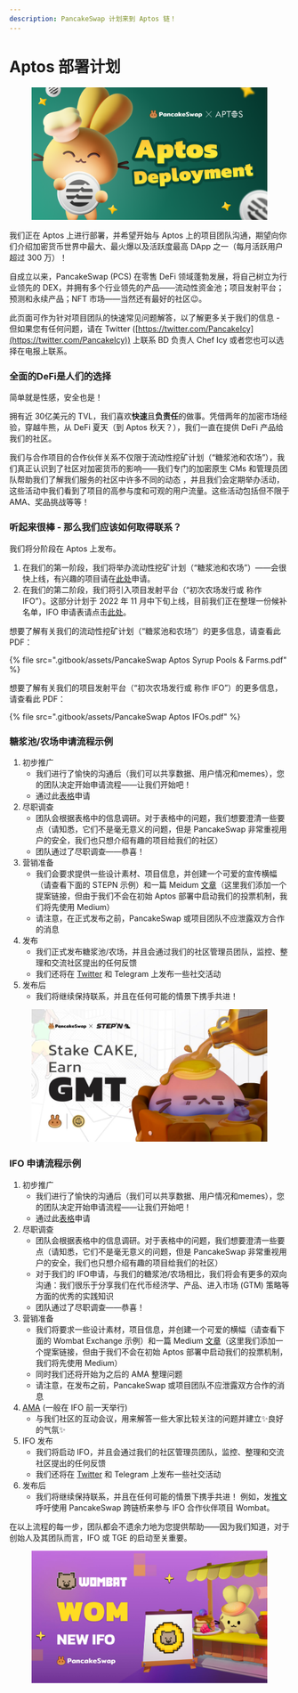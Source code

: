 ```yaml
---
description: PancakeSwap 计划来到 Aptos 链！
---
```


# Aptos 部署计划

<figure><img src=".gitbook/assets/Aptos.png" alt=""><figcaption></figcaption></figure>

我们正在 Aptos 上进行部署，并希望开始与 Aptos 上的项目团队沟通，期望向你们介绍加密货币世界中最大、最火爆以及活跃度最高 DApp 之一（每月活跃用户超过 300 万）！

自成立以来，PancakeSwap (PCS) 在零售 DeFi 领域蓬勃发展，将自己树立为行业领先的 DEX，并拥有多个行业领先的产品——流动性资金池；项目发射平台；预测和永续产品；NFT 市场——当然还有最好的社区😉。

此页面可作为针对项目团队的快速常见问题解答，以了解更多关于我们的信息 - 但如果您有任何问题，请在 Twitter ([https://twitter.com/PancakeIcy](https://twitter.com/PancakeIcy)) 上联系 BD 负责人 Chef Icy 或者您也可以选择在电报上联系。

### 全面的DeFi是人们的选择&#x20;

简单就是性感，安全也是！

拥有近 30亿美元的 TVL，我们喜欢**快速**且**负责任**的做事。凭借两年的加密市场经验，穿越牛熊，从 DeFi 夏天（到 Aptos 秋天？），我们一直在提供 DeFi 产品给我们的社区。

我们与合作项目的合作伙伴关系不仅限于流动性挖矿计划（“糖浆池和农场”），我们真正认识到了社区对加密货币的影响——我们专门的加密原生 CMs 和管理员团队帮助我们了解我们服务的社区中许多不同的动态 ，并且我们会定期举办活动，这些活动中我们看到了项目的高参与度和可观的用户流量。这些活动包括但不限于AMA、奖品挑战等等！

### 听起来很棒 - 那么我们应该如何取得联系？&#x20;

我们将分阶段在 Aptos 上发布。

1. 在我们的第一阶段，我们将举办流动性挖矿计划（“糖浆池和农场”）——会很快上线，有兴趣的项目请在[此处](https://docs.google.com/forms/d/e/1FAIpQLSceljMty-AKliByIMX6d1Kqtn88hMnzXnp\_DRBEQ7XptwiOGw/viewform)申请。&#x20;
2. 在我们的第二阶段，我们将引入项目发射平台（“初次农场发行或 称作 IFO”）。这部分计划于 2022 年 11 月中下旬上线，目前我们正在整理一份候补名单，IFO 申请表请点击[此处](https://docs.google.com/forms/d/e/1FAIpQLSf9gWv9L8U0PGYgl-ymeX1qgXncBSlJ1HV5gB6ZeW7e4ekV\_w/viewform)。

想要了解有关我们的流动性挖矿计划（“糖浆池和农场”）的更多信息，请查看此 PDF：

{% file src=".gitbook/assets/PancakeSwap Aptos Syrup Pools & Farms.pdf" %}

想要了解有关我们的项目发射平台（“初次农场发行或 称作 IFO”）的更多信息，请查看此 PDF：

{% file src=".gitbook/assets/PancakeSwap Aptos IFOs.pdf" %}

### 糖浆池/农场申请流程示例&#x20;

1. 初步推广
   * 我们进行了愉快的沟通后（我们可以共享数据、用户情况和memes），您的团队决定开始申请流程——让我们开始吧！&#x20;
   * 通过此[表格](https://docs.google.com/forms/d/e/1FAIpQLSceljMty-AKliByIMX6d1Kqtn88hMnzXnp\_DRBEQ7XptwiOGw/viewform)申请
2. 尽职调查
   * 团队会根据表格中的信息调研。对于表格中的问题，我们想要澄清一些要点（请知悉，它们不是毫无意义的问题，但是 PancakeSwap 非常重视用户的安全，我们也只想介绍有趣的项目给我们的社区）&#x20;
   * 团队通过了尽职调查——恭喜！
3. 营销准备
   * 我们会要求提供一些设计素材、项目信息，并创建一个可爱的宣传横幅（请查看下面的 STEPN 示例）和一篇 Meidum [文章](https://pancakeswap.finance/voting/proposal/QmTPyGYpg7Y4dEc9jLB9kwBrLe5kmnDSLfmk3GcFqPpdqs)（这里我们添加一个提案链接，但由于我们不会在初始 Aptos 部署中启动我们的投票机制，我们将先使用 Medium）&#x20;
   * 请注意，在正式发布之前，PancakeSwap 或项目团队不应泄露双方合作的消息
4. 发布
   * 我们正式发布糖浆池/农场，并且会通过我们的社区管理员团队，监控、整理和交流社区提出的任何反馈&#x20;
   * 我们还将在 [Twitter](https://twitter.com/pancakeswap/status/1501537445401481217) 和 Telegram 上发布一些社交活动
5. 发布后&#x20;
   * 我们将继续保持联系，并且在任何可能的情景下携手共进！

<figure><img src=".gitbook/assets/image1.png" alt=""><figcaption></figcaption></figure>

### IFO 申请流程示例

1. 初步推广
   * 我们进行了愉快的沟通后（我们可以共享数据、用户情况和memes），您的团队决定开始申请流程——让我们开始吧！&#x20;
   * 通过此[表格](https://docs.google.com/forms/d/e/1FAIpQLSf9gWv9L8U0PGYgl-ymeX1qgXncBSlJ1HV5gB6ZeW7e4ekV\_w/viewform)申请
2. 尽职调查
   * 团队会根据表格中的信息调研。对于表格中的问题，我们想要澄清一些要点（请知悉，它们不是毫无意义的问题，但是 PancakeSwap 非常重视用户的安全，我们也只想介绍有趣的项目给我们的社区）&#x20;
   * 对于我们的 IFO申请，与我们的糖浆池/农场相比，我们将会有更多的双向沟通：我们很乐于分享我们在代币经济学、产品、进入市场 (GTM) 策略等方面的优秀的实践知识
   * 团队通过了尽职调查——恭喜！
3. 营销准备
   * 我们将要求一些设计素材，项目信息，并创建一个可爱的横幅（请查看下面的 Wombat Exchange 示例）和一篇 Medium [文章](https://pancakeswap.finance/voting/proposal/bafkreieqv7mbzmumyftstt6l32x6okfzq4syrea7k5zbqgohhcekcvbduu?chainId=56)（这里我们添加一个提案链接，但由于我们不会在初始 Aptos 部署中启动我们的投票机制，我们将先使用 Medium）&#x20;
   * 同时我们还将开始为之后的 AMA 整理问题&#x20;
   * 请注意，在发布之前，PancakeSwap 或项目团队不应泄露双方合作的消息
4. [AMA](https://www.google.com/url?q=https://twitter.com/PancakeSwap/status/1562648945721212929\&sa=D\&source=editors\&ust=1666256864235794\&usg=AOvVaw3QnIsICwTuz0IPzIWwKp4c) (一般在 IFO 前一天举行)
   * 与我们社区的互动会议，用来解答一些大家比较关注的问题并建立✨良好的气氛✨
5. IFO 发布
   * 我们将启动 IFO，并且会通过我们的社区管理员团队，监控、整理和交流社区提出的任何反馈
   * 我们还将在 [Twitter](https://twitter.com/pancakeswap/status/1564616363871678484) 和 Telegram 上发布一些社交活动
6. 发布后
   * 我们将继续保持联系，并且在任何可能的情景下携手共进！ 例如，发[推文](https://twitter.com/PancakeSwap/status/1566694245213556737)呼吁使用 PancakeSwap 跨链桥来参与 IFO 合作伙伴项目 Wombat。

在以上流程的每一步，团队都会不遗余力地为您提供帮助——因为我们知道，对于创始人及其团队而言，IFO 或 TGE 的启动至关重要。

<figure><img src=".gitbook/assets/image2.png" alt=""><figcaption></figcaption></figure>
